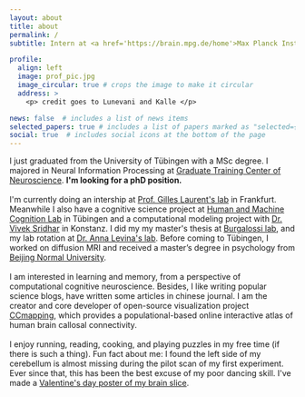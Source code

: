 ```yaml
---
layout: about
title: about
permalink: /
subtitle: Intern at <a href='https://brain.mpg.de/home'>Max Planck Institute for Brain Research</a>

profile:
  align: left
  image: prof_pic.jpg
  image_circular: true # crops the image to make it circular
  address: >
    <p> credit goes to Lunevani and Kalle </p>

news: false  # includes a list of news items
selected_papers: true # includes a list of papers marked as "selected={true}"
social: true  # includes social icons at the bottom of the page
---
```

I just graduated from the University of Tübingen with a MSc degree. I majored in Neural Information Processing at <a href='https://www.neuroschool-tuebingen.de/'>Graduate Training Center of Neuroscience</a>. <b>I'm looking for a phD position. </b>
<br/>
<br/>
I'm currently doing an intership at <a href='https://brain.mpg.de/laurent'>Prof. Gilles Laurent's lab</a> in Frankfurt. Meanwhile I also have a cognitive science project at <a href='https://hmc-lab.com/'>Human and Machine Cognition Lab</a> in Tübingen and a computational modeling project with <a href='https://www.vivekhsridhar.com/'>Dr. Vivek Sridhar</a> in Konstanz. I did my my master's thesis at <a href='https://www.burgalossilab.com/'>Burgalossi lab</a>, and my lab rotation at <a href='https://uni-tuebingen.de/fakultaeten/mathematisch-naturwissenschaftliche-fakultaet/fachbereiche/informatik/lehrstuehle/self-organization-and-optimality-in-neuronal-networks/'>Dr. Anna Levina's lab</a>. Before coming to Tübingen, I worked on diffusion MRI and received a master’s degree in psychology from <a href='https://english.bnu.edu.cn/'>Beijing Normal University</a>. 
<br/>
<br/>
I am interested in learning and memory, from a perspective of computational cognitive neuroscience. Besides, I like writing popular science blogs, have written some articles in chinese journal. I am the creator and core developer of open-source visualization project <a href='http://ccmapping.org/'>CCmapping</a>, which provides a populational-based online interactive atlas of human brain callosal connectivity. 
<br/>
<br/>
I enjoy running, reading, cooking, and playing puzzles in my free time (if there is such a thing). Fun fact about me: I found the left side of my cerebellum is almost missing during the pilot scan of my first experiment. Ever since that, this has been the best excuse of my poor dancing skill. I've made a <a href='https://afurrybear.com/assets/img/yirong-brain-slice.jpeg'>Valentine's day poster of my brain slice</a>. 

